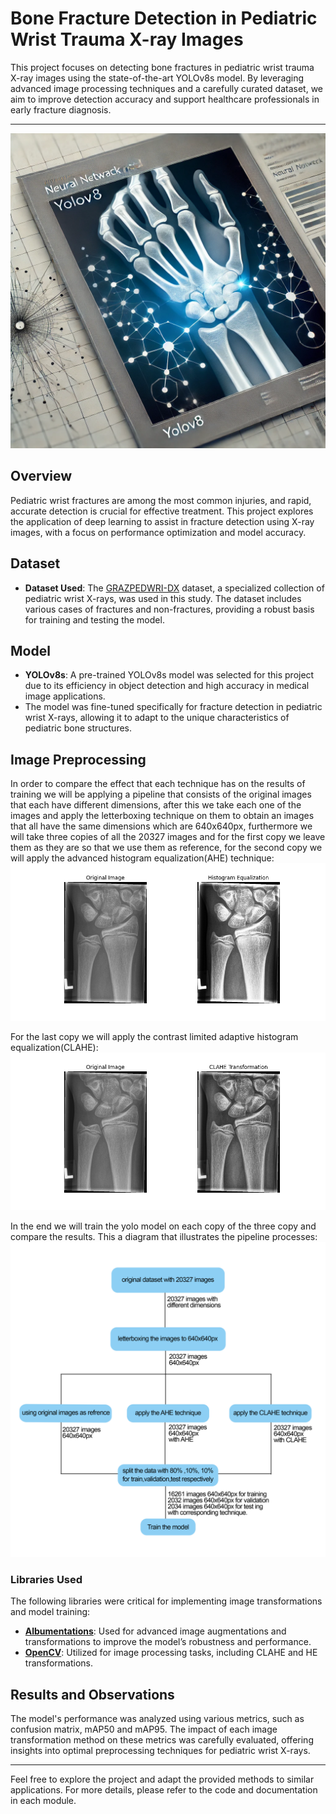 # Bone Fracture Detection in Pediatric Wrist Trauma X-ray Images

This project focuses on detecting bone fractures in pediatric wrist trauma X-ray images using the state-of-the-art YOLOv8s model. By leveraging advanced image processing techniques and a carefully curated dataset, we aim to improve detection accuracy and support healthcare professionals in early fracture diagnosis.

---
<img src="https://github.com/AymanAitAhmed/bone-fracture-detection-grazpedwri-dx/blob/main/images/bone%20fracture%20cover.jpg" >

## Overview

Pediatric wrist fractures are among the most common injuries, and rapid, accurate detection is crucial for effective treatment. This project explores the application of deep learning to assist in fracture detection using X-ray images, with a focus on performance optimization and model accuracy.

## Dataset

- **Dataset Used**: The [GRAZPEDWRI-DX]([https://www.kaggle.com/datasets/jasonroggy/grazpedwri-dx]) dataset, a specialized collection of pediatric wrist X-rays, was used in this study. The dataset includes various cases of fractures and non-fractures, providing a robust basis for training and testing the model.

## Model

- **YOLOv8s**: A pre-trained YOLOv8s model was selected for this project due to its efficiency in object detection and high accuracy in medical image applications.
- The model was fine-tuned specifically for fracture detection in pediatric wrist X-rays, allowing it to adapt to the unique characteristics of pediatric bone structures.

## Image Preprocessing

In order to compare the effect that each technique has on the results of training we will be applying a pipeline that consists of the original images that each have different dimensions, after this we take each one of the images and apply the letterboxing technique on them to obtain an images that all have the same dimensions which are 640x640px, furthermore we will take three copies of all the 20327 images and for the first copy we leave them as they are so that we use them as reference, for the second copy we will apply the advanced histogram equalization(AHE) technique:
<img src="https://github.com/AymanAitAhmed/bone-fracture-detection-grazpedwri-dx/blob/main/images/wrist_xray_HE.png">

For the last copy we will apply the contrast limited adaptive histogram equalization(CLAHE):
<img src="https://github.com/AymanAitAhmed/bone-fracture-detection-grazpedwri-dx/blob/main/images/wrist_xray_CLAHE.png">

In the end we will train the yolo model on each copy of the three copy and compare the results.
This a diagram that illustrates the pipeline processes:
<img src="https://github.com/AymanAitAhmed/bone-fracture-detection-grazpedwri-dx/blob/main/images/bone%20pipeline.png">

### Libraries Used

The following libraries were critical for implementing image transformations and model training:

- **[Albumentations](https://albumentations.ai/)**: Used for advanced image augmentations and transformations to improve the model’s robustness and performance.
- **[OpenCV](https://opencv.org/)**: Utilized for image processing tasks, including CLAHE and HE transformations.

## Results and Observations

The model's performance was analyzed using various metrics, such as confusion matrix, mAP50 and mAP95. The impact of each image transformation method on these metrics was carefully evaluated, offering insights into optimal preprocessing techniques for pediatric wrist X-rays.

---

Feel free to explore the project and adapt the provided methods to similar applications. For more details, please refer to the code and documentation in each module.

